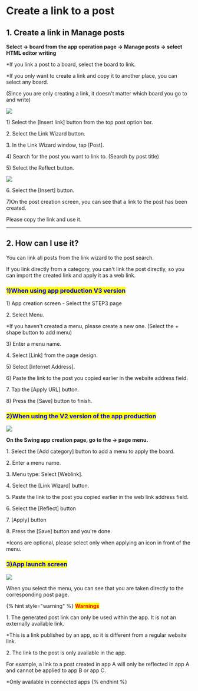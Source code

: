 # Create a link to a post

## 1. Create a link in Manage posts

**Select → board from the app operation page → Manage posts → select HTML editor writing**

\*If you link a post to a board, select the board to link.

\*If you only want to create a link and copy it to another place, you can select any board.

(Since you are only creating a link, it doesn't matter which board you go to and write)

![](https://wp.swing2app.co.kr/wp-content/uploads/2021/04/%EA%B2%8C%EC%8B%9C%EB%AC%BC%EB%A7%81%ED%81%AC%EC%83%9D%EC%84%B11.png)

1\) Select the \[Insert link] button from the top post option bar.

2\. Select the Link Wizard button.

3\. In the Link Wizard window, tap \[Post].

4\) Search for the post you want to link to. (Search by post title)

5\) Select the Reflect button.

![](https://wp.swing2app.co.kr/wp-content/uploads/2021/04/%EA%B2%8C%EC%8B%9C%EB%AC%BC%EB%A7%81%ED%81%AC%EC%83%9D%EC%84%B12.png)

6\. Select the \[Insert] button.

7\)On the post creation screen, you can see that a link to the post has been created.

Please copy the link and use it.

***

## 2. How can I use it?

You can link all posts from the link wizard to the post search.

If you link directly from a category, you can't link the post directly, so you can import the created link and apply it as a web link.

### <mark style="color:blue;">1)</mark><mark style="color:blue;">When using app production V3 version</mark>

1\) App creation screen - Select the STEP3 page

2\. Select Menu.

\*If you haven't created a menu, please create a new one. (Select the + shape button to add menu)

3\) Enter a menu name.

4\. Select \[Link] from the page design.

5\) Select \[Internet Address].

6\) Paste the link to the post you copied earlier in the website address field.

7\. Tap the \[Apply URL] button.

8\) Press the \[Save] button to finish.

### <mark style="color:blue;">2)</mark><mark style="color:blue;">When using the V2 version of the app production</mark>

![](https://wp.swing2app.co.kr/wp-content/uploads/2021/04/%EA%B2%8C%EC%8B%9C%EB%AC%BC%EB%A7%81%ED%81%AC%EC%83%9D%EC%84%B13.png)

**On the Swing app creation page, go to the → page menu.**

1\. Select the \[Add category] button to add a menu to apply the board.

2\. Enter a menu name.

3\. Menu type: Select \[Weblink].

4\. Select the \[Link Wizard] button.

5\. Paste the link to the post you copied earlier in the web link address field.

6\. Select the \[Reflect] button

7\. \[Apply] button

8\. Press the \[Save] button and you're done.

\*Icons are optional, please select only when applying an icon in front of the menu.

### <mark style="color:blue;">**3)**</mark><mark style="color:blue;">App launch screen</mark>

![](https://wp.swing2app.co.kr/wp-content/uploads/2021/04/%EB%85%B9%ED%99%94\_2021\_04\_29\_15\_50\_23\_219.gif)

When you select the menu, you can see that you are taken directly to the corresponding post page.

{% hint style="warning" %}
<mark style="color:red;">**Warnings**</mark>

1\. The generated post link can only be used within the app. It is not an externally available link.

\*This is a link published by an app, so it is different from a regular website link.

2\. The link to the post is only available in the app.

For example, a link to a post created in app A will only be reflected in app A and cannot be applied to app B or app C.

\*Only available in connected apps
{% endhint %}
